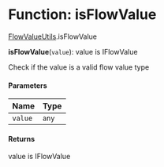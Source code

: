 # Function: isFlowValue

[FlowValueUtils](/en/auto-docs/form-materials/modules/FlowValueUtils.md).isFlowValue

**isFlowValue**(`value`): value is IFlowValue

Check if the value is a valid flow value type

#### Parameters

| Name | Type |
| :------ | :------ |
| `value` | `any` |

#### Returns

value is IFlowValue
